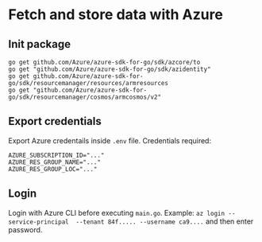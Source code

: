 # Fetch and store data with Azure

## Init package 
```
go get github.com/Azure/azure-sdk-for-go/sdk/azcore/to
go get "github.com/Azure/azure-sdk-for-go/sdk/azidentity"
go get github.com/Azure/azure-sdk-for-go/sdk/resourcemanager/resources/armresources
go get "github.com/Azure/azure-sdk-for-go/sdk/resourcemanager/cosmos/armcosmos/v2"
```

## Export credentials
Export Azure credentails inside `.env` file.
Credentials required: 
```
AZURE_SUBSCRIPTION_ID="..."
AZURE_RES_GROUP_NAME="..."
AZURE_RES_GROUP_LOC="..."
```

## Login
Login with Azure CLI before executing `main.go`.
Example:
`az login --service-principal  --tenant 84f..... --username ca9....` and then enter password.
